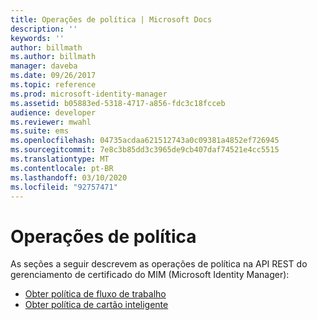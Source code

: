 ```yaml
---
title: Operações de política | Microsoft Docs
description: ''
keywords: ''
author: billmath
ms.author: billmath
manager: daveba
ms.date: 09/26/2017
ms.topic: reference
ms.prod: microsoft-identity-manager
ms.assetid: b05883ed-5318-4717-a856-fdc3c18fcceb
audience: developer
ms.reviewer: mwahl
ms.suite: ems
ms.openlocfilehash: 04735acdaa621512743a0c09381a4852ef726945
ms.sourcegitcommit: 7e8c3b85dd3c3965de9cb407daf74521e4cc5515
ms.translationtype: MT
ms.contentlocale: pt-BR
ms.lasthandoff: 03/10/2020
ms.locfileid: "92757471"
---
```

# <a name="policy-operations"></a>Operações de política
As seções a seguir descrevem as operações de política na API REST do gerenciamento de certificado do MIM (Microsoft Identity Manager):

- [Obter política de fluxo de trabalho](get-workflow-policy.md)
- [Obter política de cartão inteligente](get-smartcard-policy.md)
